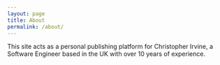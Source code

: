 ```yaml
---
layout: page
title: About
permalink: /about/
---
```


This site acts as a personal publishing platform for Christopher Irvine, a Software Engineer based in the UK with over 10 years of experience.